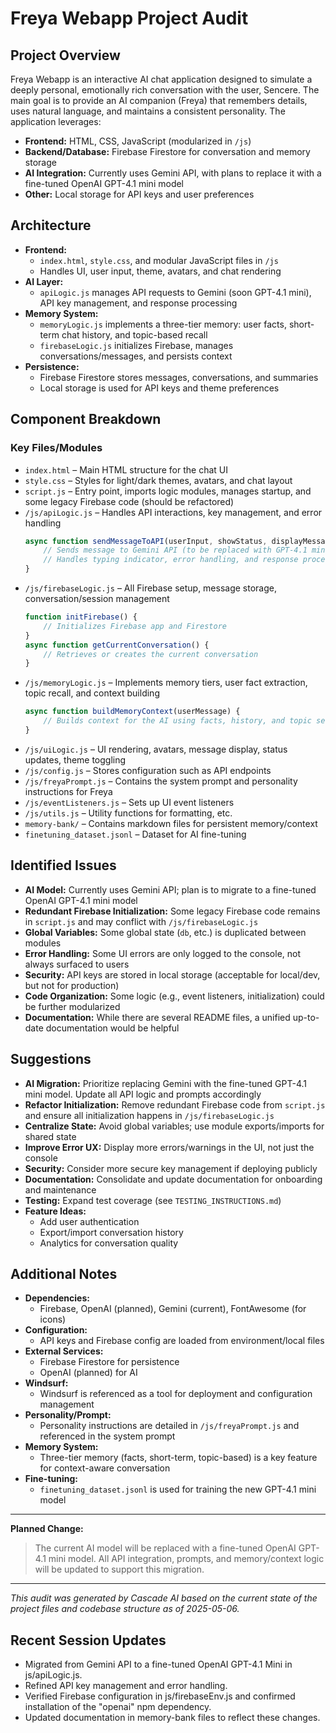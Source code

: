 # Freya Webapp Project Audit

## Project Overview
Freya Webapp is an interactive AI chat application designed to simulate a deeply personal, emotionally rich conversation with the user, Sencere. The main goal is to provide an AI companion (Freya) that remembers details, uses natural language, and maintains a consistent personality. The application leverages:
- **Frontend:** HTML, CSS, JavaScript (modularized in `/js`)
- **Backend/Database:** Firebase Firestore for conversation and memory storage
- **AI Integration:** Currently uses Gemini API, with plans to replace it with a fine-tuned OpenAI GPT-4.1 mini model
- **Other:** Local storage for API keys and user preferences

## Architecture
- **Frontend:**
  - `index.html`, `style.css`, and modular JavaScript files in `/js`
  - Handles UI, user input, theme, avatars, and chat rendering
- **AI Layer:**
  - `apiLogic.js` manages API requests to Gemini (soon GPT-4.1 mini), API key management, and response processing
- **Memory System:**
  - `memoryLogic.js` implements a three-tier memory: user facts, short-term chat history, and topic-based recall
  - `firebaseLogic.js` initializes Firebase, manages conversations/messages, and persists context
- **Persistence:**
  - Firebase Firestore stores messages, conversations, and summaries
  - Local storage is used for API keys and theme preferences

## Component Breakdown
### Key Files/Modules
- `index.html` – Main HTML structure for the chat UI
- `style.css` – Styles for light/dark themes, avatars, and chat layout
- `script.js` – Entry point, imports logic modules, manages startup, and some legacy Firebase code (should be refactored)
- `/js/apiLogic.js` – Handles API interactions, key management, and error handling
  ```js
  async function sendMessageToAPI(userInput, showStatus, displayMessage) {
      // Sends message to Gemini API (to be replaced with GPT-4.1 mini)
      // Handles typing indicator, error handling, and response processing
  }
  ```
- `/js/firebaseLogic.js` – All Firebase setup, message storage, conversation/session management
  ```js
  function initFirebase() {
      // Initializes Firebase app and Firestore
  }
  async function getCurrentConversation() {
      // Retrieves or creates the current conversation
  }
  ```
- `/js/memoryLogic.js` – Implements memory tiers, user fact extraction, topic recall, and context building
  ```js
  async function buildMemoryContext(userMessage) {
      // Builds context for the AI using facts, history, and topic search
  }
  ```
- `/js/uiLogic.js` – UI rendering, avatars, message display, status updates, theme toggling
- `/js/config.js` – Stores configuration such as API endpoints
- `/js/freyaPrompt.js` – Contains the system prompt and personality instructions for Freya
- `/js/eventListeners.js` – Sets up UI event listeners
- `/js/utils.js` – Utility functions for formatting, etc.
- `memory-bank/` – Contains markdown files for persistent memory/context
- `finetuning_dataset.jsonl` – Dataset for AI fine-tuning

## Identified Issues
- **AI Model:** Currently uses Gemini API; plan is to migrate to a fine-tuned OpenAI GPT-4.1 mini model
- **Redundant Firebase Initialization:** Some legacy Firebase code remains in `script.js` and may conflict with `/js/firebaseLogic.js`
- **Global Variables:** Some global state (`db`, etc.) is duplicated between modules
- **Error Handling:** Some UI errors are only logged to the console, not always surfaced to users
- **Security:** API keys are stored in local storage (acceptable for local/dev, but not for production)
- **Code Organization:** Some logic (e.g., event listeners, initialization) could be further modularized
- **Documentation:** While there are several README files, a unified up-to-date documentation would be helpful

## Suggestions
- **AI Migration:** Prioritize replacing Gemini with the fine-tuned GPT-4.1 mini model. Update all API logic and prompts accordingly
- **Refactor Initialization:** Remove redundant Firebase code from `script.js` and ensure all initialization happens in `/js/firebaseLogic.js`
- **Centralize State:** Avoid global variables; use module exports/imports for shared state
- **Improve Error UX:** Display more errors/warnings in the UI, not just the console
- **Security:** Consider more secure key management if deploying publicly
- **Documentation:** Consolidate and update documentation for onboarding and maintenance
- **Testing:** Expand test coverage (see `TESTING_INSTRUCTIONS.md`)
- **Feature Ideas:**
  - Add user authentication
  - Export/import conversation history
  - Analytics for conversation quality

## Additional Notes
- **Dependencies:**
  - Firebase, OpenAI (planned), Gemini (current), FontAwesome (for icons)
- **Configuration:**
  - API keys and Firebase config are loaded from environment/local files
- **External Services:**
  - Firebase Firestore for persistence
  - OpenAI (planned) for AI
- **Windsurf:**
  - Windsurf is referenced as a tool for deployment and configuration management
- **Personality/Prompt:**
  - Personality instructions are detailed in `/js/freyaPrompt.js` and referenced in the system prompt
- **Memory System:**
  - Three-tier memory (facts, short-term, topic-based) is a key feature for context-aware conversation
- **Fine-tuning:**
  - `finetuning_dataset.jsonl` is used for training the new GPT-4.1 mini model

---
**Planned Change:**
> The current AI model will be replaced with a fine-tuned OpenAI GPT-4.1 mini model. All API integration, prompts, and memory/context logic will be updated to support this migration.

---

*This audit was generated by Cascade AI based on the current state of the project files and codebase structure as of 2025-05-06.*

## Recent Session Updates
- Migrated from Gemini API to a fine-tuned OpenAI GPT-4.1 Mini in js/apiLogic.js.
- Refined API key management and error handling.
- Verified Firebase configuration in js/firebaseEnv.js and confirmed installation of the "openai" npm dependency.
- Updated documentation in memory-bank files to reflect these changes.
